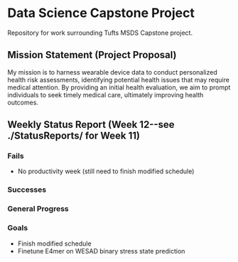 # Data Science Capstone Project

Repository for work surrounding Tufts MSDS Capstone project.

## Mission Statement (Project Proposal)

My mission is to harness wearable device data to conduct personalized health risk assessments, identifying potential health issues that may require medical attention. By providing an initial health evaluation, we aim to prompt individuals to seek timely medical care, ultimately improving health outcomes.

## Weekly Status Report (Week 12--see ./StatusReports/ for Week 11)
### Fails
- No productivity week (still need to finish modified schedule)

### Successes

### General Progress

### Goals
- Finish modified schedule
- Finetune E4mer on WESAD binary stress state prediction